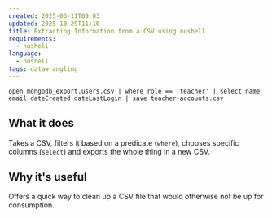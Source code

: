 ```yaml
---
created: 2025-03-11T09:03
updated: 2025-10-29T11:10
title: Extracting Information from a CSV using nushell
requirements:
  - nushell
language:
  - nushell
tags: datawrangling
---
```


```nushell
open mongodb_export.users.csv | where role == 'teacher' | select name email dateCreated dateLastLogin | save teacher-accounts.csv
```

## What it does
Takes a CSV, filters it based on a predicate (`where`), chooses specific columns (`select`) and exports the whole thing in a new CSV.


## Why it's useful
Offers a quick way to clean up a CSV file that would otherwise not be up for consumption.